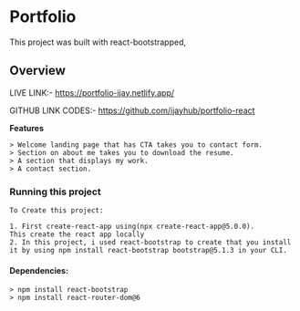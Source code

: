 # Portfolio

This project was built with react-bootstrapped,
## Overview
LIVE LINK:- https://portfolio-ijay.netlify.app/

GITHUB LINK CODES:- https://github.com/ijayhub/portfolio-react


**Features**


```
> Welcome landing page that has CTA takes you to contact form.
> Section on about me takes you to download the resume.
> A section that displays my work.
> A contact section.

```
### Running this project
```
To Create this project:

1. First create-react-app using(npx create-react-app@5.0.0).
This create the react app locally
2. In this project, i used react-bootstrap to create that you install it by using npm install react-bootstrap bootstrap@5.1.3 in your CLI.
```
#### Dependencies:
```
> npm install react-bootstrap
> npm install react-router-dom@6 
```

